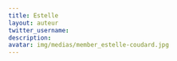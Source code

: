 ```yaml
---
title: Estelle
layout: auteur
twitter_username:
description:
avatar: img/medias/member_estelle-coudard.jpg
---
```


